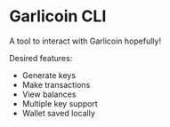 # Garlicoin CLI

A tool to interact with Garlicoin hopefully!

Desired features:
- Generate keys
- Make transactions
- View balances
- Multiple key support
- Wallet saved locally
